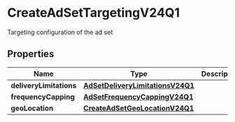 

# CreateAdSetTargetingV24Q1

Targeting configuration of the ad set

## Properties

| Name | Type | Description | Notes |
|------------ | ------------- | ------------- | -------------|
|**deliveryLimitations** | [**AdSetDeliveryLimitationsV24Q1**](AdSetDeliveryLimitationsV24Q1.md) |  |  [optional] |
|**frequencyCapping** | [**AdSetFrequencyCappingV24Q1**](AdSetFrequencyCappingV24Q1.md) |  |  |
|**geoLocation** | [**CreateAdSetGeoLocationV24Q1**](CreateAdSetGeoLocationV24Q1.md) |  |  [optional] |



